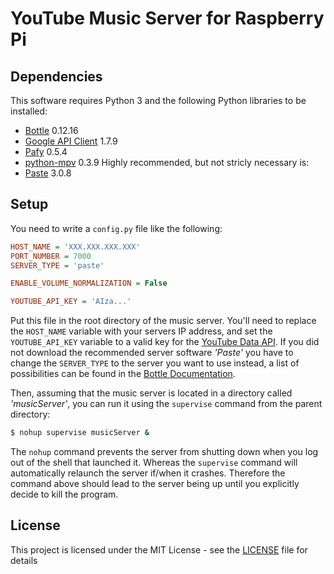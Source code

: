 # YouTube Music Server for Raspberry Pi

## Dependencies
This software requires Python 3 and the following Python libraries to be installed:
* [Bottle](https://bottlepy.org/docs/dev) 0.12.16
* [Google API Client](https://googleapis.github.io/google-api-python-client) 1.7.9
* [Pafy](https://pypi.org/project/pafy) 0.5.4
* [python-mpv](https://github.com/jaseg/python-mpv) 0.3.9
Highly recommended, but not stricly necessary is: 
* [Paste](https://pypi.org/project/Paste) 3.0.8

## Setup
You need to write a `config.py` file like the following:
```ini
HOST_NAME = 'XXX.XXX.XXX.XXX'
PORT_NUMBER = 7000
SERVER_TYPE = 'paste'

ENABLE_VOLUME_NORMALIZATION = False

YOUTUBE_API_KEY = 'AIza...'
```
Put this file in the root directory of the music server. You'll need to replace the `HOST_NAME` variable with your servers IP address, and set the `YOUTUBE_API_KEY` variable to a valid key for the [YouTube Data API](https://developers.google.com/youtube/v3). If you did not download the recommended server software *'Paste'* you have to change the `SERVER_TYPE` to the server you want to use instead, a list of possibilities can be found in the [Bottle Documentation](https://bottlepy.org/docs/dev/deployment.html#switching-the-server-backend).

Then, assuming that the music server is located in a directory called *'musicServer'*, you can run it using the `supervise` command from the parent directory:
```bash
$ nohup supervise musicServer &
```
The `nohup` command prevents the server from shutting down when you log out of the shell that launched it. Whereas the `supervise` command will automatically relaunch the server if/when it crashes. Therefore the command above should lead to the server being up until you explicitly decide to kill the program.

## License
This project is licensed under the MIT License - see the [LICENSE](LICENSE) file for details
